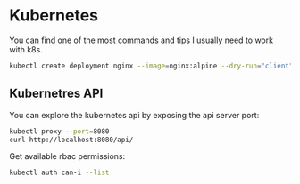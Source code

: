 # Kubernetes
You can find one of the most commands and tips I usually need to work with k8s.

```sh
kubectl create deployment nginx --image=nginx:alpine --dry-run="client" -o yaml >deployment.yaml
```

## Kubernetres API
You can explore the kubernetes api by exposing the api server port:
```sh
kubectl proxy --port=8080
curl http://localhost:8080/api/
```
Get available rbac permissions:
```sh
kubectl auth can-i --list
```